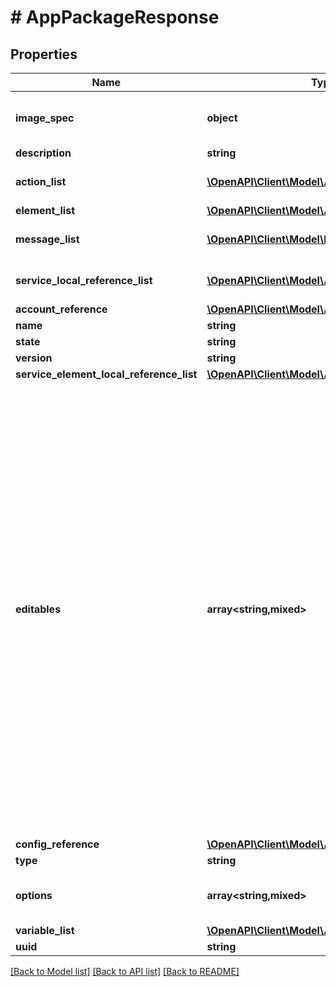 # # AppPackageResponse

## Properties

Name | Type | Description | Notes
------------ | ------------- | ------------- | -------------
**image_spec** | **object** | Additional properties for k8s image spec | [optional]
**description** | **string** |  | [optional]
**action_list** | [**\OpenAPI\Client\Model\AppActionResponse[]**](AppActionResponse.md) | List of references to action | [optional]
**element_list** | [**\OpenAPI\Client\Model\AppPackageElement[]**](AppPackageElement.md) |  | [optional]
**message_list** | [**\OpenAPI\Client\Model\MessageResource[]**](MessageResource.md) | Message list for package | [optional]
**service_local_reference_list** | [**\OpenAPI\Client\Model\AppServiceReference[]**](AppServiceReference.md) | References of the service. | [optional]
**account_reference** | [**\OpenAPI\Client\Model\AccountReference**](AccountReference.md) |  | [optional]
**name** | **string** |  |
**state** | **string** |  |
**version** | **string** |  | [optional]
**service_element_local_reference_list** | [**\OpenAPI\Client\Model\AppServiceElement[]**](AppServiceElement.md) |  | [optional]
**editables** | **array<string,mixed>** | Runtime editable attributes for this entity. The structure for this is a dictionary. The keys in this dictionary should be the name of the attribute on the entity. If the attribute is editable, the value should be true, else false. If the attribute is a nested dictionary, the value can contain a nested dictionary with the same key value structure described above. | [optional]
**config_reference** | [**\OpenAPI\Client\Model\AppPackageReference**](AppPackageReference.md) |  | [optional]
**type** | **string** |  |
**options** | **array<string,mixed>** | Details based on type of the package. | [optional]
**variable_list** | [**\OpenAPI\Client\Model\AppVariableResponse[]**](AppVariableResponse.md) |  | [optional]
**uuid** | **string** |  |

[[Back to Model list]](../../README.md#models) [[Back to API list]](../../README.md#endpoints) [[Back to README]](../../README.md)
